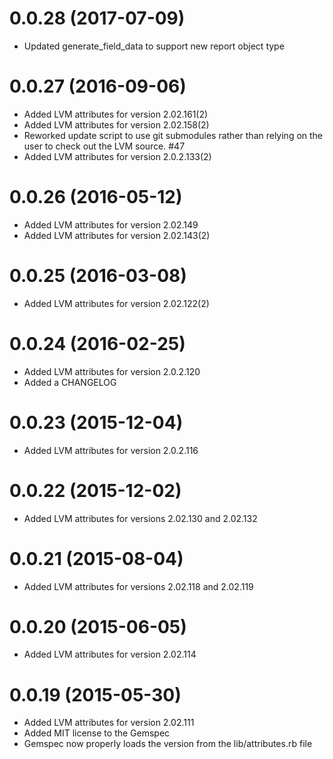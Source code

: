 # 0.0.28 (2017-07-09)
- Updated generate_field_data to support new report object type

# 0.0.27 (2016-09-06)
- Added LVM attributes for version 2.02.161(2)
- Added LVM attributes for version 2.02.158(2)
- Reworked update script to use git submodules rather than relying on the user
  to check out the LVM source. #47
- Added LVM attributes for version 2.0.2.133(2)

# 0.0.26 (2016-05-12)
- Added LVM attributes for version 2.02.149
- Added LVM attributes for version 2.02.143(2)

# 0.0.25 (2016-03-08)
- Added LVM attributes for version 2.02.122(2)

# 0.0.24 (2016-02-25)
- Added LVM attributes for version 2.0.2.120
- Added a CHANGELOG

# 0.0.23 (2015-12-04)
- Added LVM attributes for version 2.0.2.116

# 0.0.22 (2015-12-02)
- Added LVM attributes for versions 2.02.130 and 2.02.132

# 0.0.21 (2015-08-04)
- Added LVM attributes for versions 2.02.118 and 2.02.119

# 0.0.20 (2015-06-05)
- Added LVM attributes for version 2.02.114

# 0.0.19 (2015-05-30)
- Added LVM attributes for version 2.02.111
- Added MIT license to the Gemspec
- Gemspec now properly loads the version from the lib/attributes.rb file
